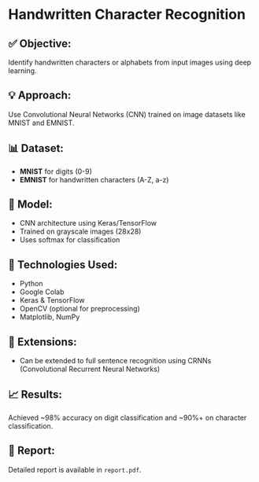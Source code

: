 # Handwritten Character Recognition

## ✅ Objective:
Identify handwritten characters or alphabets from input images using deep learning.

## 💡 Approach:
Use Convolutional Neural Networks (CNN) trained on image datasets like MNIST and EMNIST.

## 📊 Dataset:
- **MNIST** for digits (0-9)
- **EMNIST** for handwritten characters (A-Z, a-z)

## 🧠 Model:
- CNN architecture using Keras/TensorFlow
- Trained on grayscale images (28x28)
- Uses softmax for classification

## 📌 Technologies Used:
- Python
- Google Colab
- Keras & TensorFlow
- OpenCV (optional for preprocessing)
- Matplotlib, NumPy

## 🔄 Extensions:
- Can be extended to full sentence recognition using CRNNs (Convolutional Recurrent Neural Networks)

## 📈 Results:
Achieved ~98% accuracy on digit classification and ~90%+ on character classification.

## 📑 Report:
Detailed report is available in `report.pdf`.
